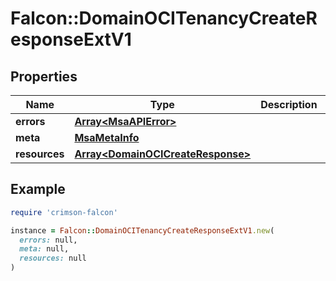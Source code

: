 # Falcon::DomainOCITenancyCreateResponseExtV1

## Properties

| Name | Type | Description | Notes |
| ---- | ---- | ----------- | ----- |
| **errors** | [**Array&lt;MsaAPIError&gt;**](MsaAPIError.md) |  | [optional] |
| **meta** | [**MsaMetaInfo**](MsaMetaInfo.md) |  |  |
| **resources** | [**Array&lt;DomainOCICreateResponse&gt;**](DomainOCICreateResponse.md) |  |  |

## Example

```ruby
require 'crimson-falcon'

instance = Falcon::DomainOCITenancyCreateResponseExtV1.new(
  errors: null,
  meta: null,
  resources: null
)
```

